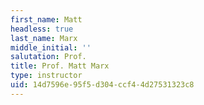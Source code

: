 ```yaml
---
first_name: Matt
headless: true
last_name: Marx
middle_initial: ''
salutation: Prof.
title: Prof. Matt Marx
type: instructor
uid: 14d7596e-95f5-d304-ccf4-4d27531323c8
---
```

